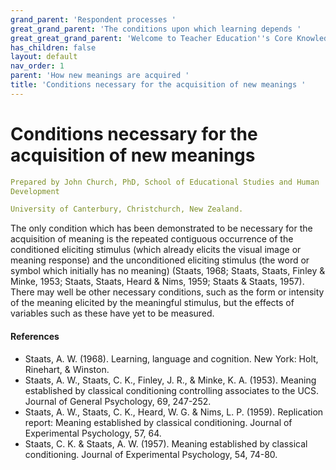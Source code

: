 ```yaml
---
grand_parent: 'Respondent processes '
great_grand_parent: 'The conditions upon which learning depends '
great_great_grand_parent: 'Welcome to Teacher Education''s Core Knowledge and Skills.'
has_children: false
layout: default
nav_order: 1
parent: 'How new meanings are acquired '
title: 'Conditions necessary for the acquisition of new meanings '
---
```

# Conditions necessary for the acquisition of new meanings


```yaml
Prepared by John Church, PhD, School of Educational Studies and Human
Development

University of Canterbury, Christchurch, New Zealand.
```


The only condition which has been demonstrated to be necessary for the
acquisition of meaning is the repeated contiguous occurrence of the
conditioned eliciting stimulus (which already elicits the visual image
or meaning response) and the unconditioned eliciting stimulus (the word
or symbol which initially has no meaning) (Staats, 1968; Staats, Staats,
Finley & Minke, 1953; Staats, Staats, Heard & Nims, 1959; Staats &
Staats, 1957). There may well be other necessary conditions, such as the
form or intensity of the meaning elicited by the meaningful stimulus,
but the effects of variables such as these have yet to be measured.


#### References

-   Staats, A. W. (1968). Learning, language and cognition. New York:
    Holt, Rinehart, & Winston.
-   Staats, A. W., Staats, C. K., Finley, J. R., & Minke, K. A. (1953).
    Meaning established by classical conditioning controlling associates
    to the UCS. Journal of General Psychology, 69, 247-252.
-   Staats, A. W., Staats, C. K., Heard, W. G. & Nims, L. P. (1959).
    Replication report: Meaning established by classical conditioning.
    Journal of Experimental Psychology, 57, 64.
-   Staats, C. K. & Staats, A. W. (1957). Meaning established by
    classical conditioning. Journal of Experimental Psychology, 54,
    74-80.
